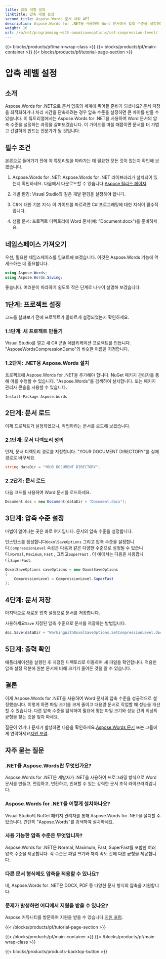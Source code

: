 ```yaml
---
title: 압축 레벨 설정
linktitle: 압축 레벨 설정
second_title: Aspose.Words 문서 처리 API
description: Aspose.Words for .NET을 사용하여 Word 문서에서 압축 수준을 설정하는 방법을 알아보세요. 단계별 가이드를 따라 문서 저장 및 성능을 최적화하세요.
weight: 10
url: /ko/net/programming-with-ooxmlsaveoptions/set-compression-level/
---
```


{{< blocks/products/pf/main-wrap-class >}}
{{< blocks/products/pf/main-container >}}
{{< blocks/products/pf/tutorial-page-section >}}

# 압축 레벨 설정

## 소개

Aspose.Words for .NET으로 문서 압축의 세계에 뛰어들 준비가 되셨나요? 문서 저장을 최적화하거나 처리 시간을 단축하려는 경우 압축 수준을 설정하면 큰 차이를 만들 수 있습니다. 이 튜토리얼에서는 Aspose.Words for .NET을 사용하여 Word 문서의 압축 수준을 설정하는 과정을 살펴보겠습니다. 이 가이드를 마칠 때쯤이면 문서를 더 가볍고 간결하게 만드는 전문가가 될 것입니다.

## 필수 조건

본론으로 들어가기 전에 이 튜토리얼을 따라가는 데 필요한 모든 것이 있는지 확인해 보겠습니다.

1.  Aspose.Words for .NET: Aspose.Words for .NET 라이브러리가 설치되어 있는지 확인하세요. 다음에서 다운로드할 수 있습니다.[Aspose 릴리스 페이지](https://releases.aspose.com/words/net/).

2. 개발 환경: Visual Studio와 같은 개발 환경을 설정해야 합니다.

3. C#에 대한 기본 지식: 이 가이드를 따르려면 C# 프로그래밍에 대한 지식이 필수적입니다.

4. 샘플 문서: 프로젝트 디렉토리에 Word 문서(예: "Document.docx")를 준비하세요.

## 네임스페이스 가져오기

우선, 필요한 네임스페이스를 임포트해 보겠습니다. 이것은 Aspose.Words 기능에 액세스하는 데 중요합니다.

```csharp
using Aspose.Words;
using Aspose.Words.Saving;
```

좋습니다. 여러분이 따라하기 쉽도록 작은 단계로 나누어 설명해 보겠습니다.

## 1단계: 프로젝트 설정

코드를 살펴보기 전에 프로젝트가 올바르게 설정되었는지 확인하세요.

### 1.1단계: 새 프로젝트 만들기

Visual Studio를 열고 새 C# 콘솔 애플리케이션 프로젝트를 만듭니다. "AsposeWordsCompressionDemo"와 비슷한 이름을 지정합니다.

### 1.2단계: .NET용 Aspose.Words 설치

프로젝트에 Aspose.Words for .NET을 추가해야 합니다. NuGet 패키지 관리자를 통해 이를 수행할 수 있습니다. "Aspose.Words"를 검색하여 설치합니다. 또는 패키지 관리자 콘솔을 사용할 수 있습니다.

```shell
Install-Package Aspose.Words
```

## 2단계: 문서 로드

이제 프로젝트가 설정되었으니, 작업하려는 문서를 로드해 보겠습니다.

### 2.1단계: 문서 디렉토리 정의

먼저, 문서 디렉토리 경로를 지정합니다. "YOUR DOCUMENT DIRECTORY"를 실제 경로로 바꾸세요.

```csharp
string dataDir = "YOUR DOCUMENT DIRECTORY";
```

### 2.2단계: 문서 로드

다음 코드를 사용하여 Word 문서를 로드하세요.

```csharp
Document doc = new Document(dataDir + "Document.docx");
```

## 3단계: 압축 수준 설정

마법이 일어나는 곳은 바로 여기입니다. 문서의 압축 수준을 설정합니다.

 인스턴스를 생성합니다`OoxmlSaveOptions` 그리고 압축 수준을 설정합니다.`CompressionLevel` 속성은 다음과 같은 다양한 수준으로 설정될 수 있습니다.`Normal`, `Maximum`, `Fast` , 그리고`SuperFast` . 이 예에서는 다음을 사용합니다.`SuperFast`.

```csharp
OoxmlSaveOptions saveOptions = new OoxmlSaveOptions
{
    CompressionLevel = CompressionLevel.SuperFast
};
```

## 4단계: 문서 저장

마지막으로 새로운 압축 설정으로 문서를 저장합니다.

 사용하세요`Save` 지정된 압축 수준으로 문서를 저장하는 방법입니다.

```csharp
doc.Save(dataDir + "WorkingWithOoxmlSaveOptions.SetCompressionLevel.docx", saveOptions);
```

## 5단계: 출력 확인

애플리케이션을 실행한 후 지정된 디렉토리로 이동하여 새 파일을 확인합니다. 적용한 압축 설정 덕분에 원본 문서에 비해 크기가 줄어든 것을 알 수 있습니다.

## 결론

이제 Aspose.Words for .NET을 사용하여 Word 문서의 압축 수준을 성공적으로 설정했습니다. 이렇게 하면 파일 크기를 크게 줄이고 대용량 문서로 작업할 때 성능을 개선할 수 있습니다. 다른 압축 수준을 탐색하여 필요에 맞는 파일 크기와 성능 간의 최상의 균형을 찾는 것을 잊지 마세요.

질문이 있거나 문제가 발생하면 다음을 확인하세요.[Aspose.Words 문서](https://reference.aspose.com/words/net/) 또는 그들에게 연락하세요[지원 포럼](https://forum.aspose.com/c/words/8).

## 자주 묻는 질문

### .NET용 Aspose.Words란 무엇인가요?

Aspose.Words for .NET은 개발자가 .NET을 사용하여 프로그래밍 방식으로 Word 문서를 만들고, 편집하고, 변환하고, 인쇄할 수 있는 강력한 문서 조작 라이브러리입니다.

### Aspose.Words for .NET을 어떻게 설치하나요?

Visual Studio의 NuGet 패키지 관리자를 통해 Aspose.Words for .NET을 설치할 수 있습니다. 간단히 "Aspose.Words"를 검색하여 설치하세요.

### 사용 가능한 압축 수준은 무엇입니까?

Aspose.Words for .NET은 Normal, Maximum, Fast, SuperFast를 포함한 여러 압축 수준을 제공합니다. 각 수준은 파일 크기와 처리 속도 간에 다른 균형을 제공합니다.

### 다른 문서 형식에도 압축을 적용할 수 있나요?

네, Aspose.Words for .NET은 DOCX, PDF 등 다양한 문서 형식의 압축을 지원합니다.

### 문제가 발생하면 어디에서 지원을 받을 수 있나요?

 Aspose 커뮤니티를 방문하여 지원을 받을 수 있습니다.[지원 포럼](https://forum.aspose.com/c/words/8).

{{< /blocks/products/pf/tutorial-page-section >}}

{{< /blocks/products/pf/main-container >}}
{{< /blocks/products/pf/main-wrap-class >}}

{{< blocks/products/products-backtop-button >}}
